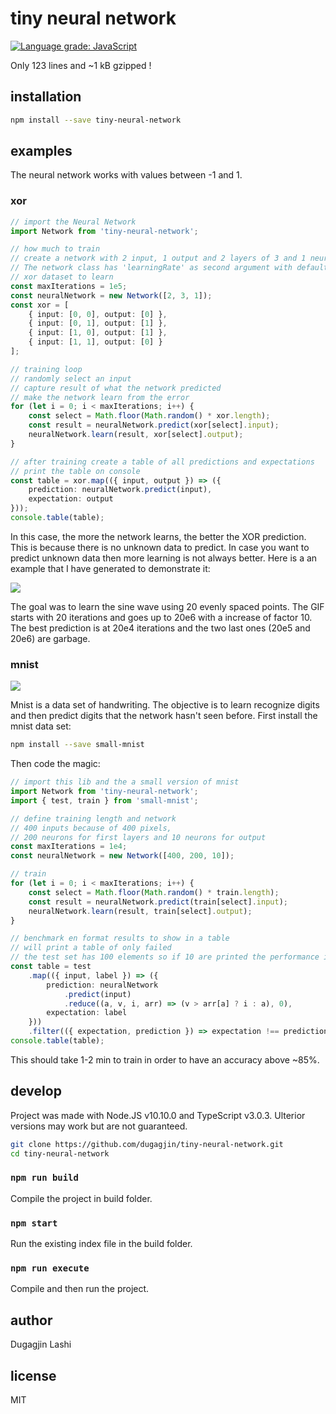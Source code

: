 # tiny neural network

[![Language grade: JavaScript](https://img.shields.io/lgtm/grade/javascript/g/dugagjin/tiny-neural-network.svg?logo=lgtm&logoWidth=18)](https://lgtm.com/projects/g/dugagjin/tiny-neural-network/context:javascript)

Only 123 lines and ~1 kB gzipped !

## installation

```bash
npm install --save tiny-neural-network
```

## examples

The neural network works with values between -1 and 1.

### xor

```ts
// import the Neural Network
import Network from 'tiny-neural-network';

// how much to train
// create a network with 2 input, 1 output and 2 layers of 3 and 1 neuron
// The network class has 'learningRate' as second argument with default value of 0.1.
// xor dataset to learn
const maxIterations = 1e5;
const neuralNetwork = new Network([2, 3, 1]);
const xor = [
    { input: [0, 0], output: [0] },
    { input: [0, 1], output: [1] },
    { input: [1, 0], output: [1] },
    { input: [1, 1], output: [0] }
];

// training loop
// randomly select an input
// capture result of what the network predicted
// make the network learn from the error
for (let i = 0; i < maxIterations; i++) {
    const select = Math.floor(Math.random() * xor.length);
    const result = neuralNetwork.predict(xor[select].input);
    neuralNetwork.learn(result, xor[select].output);
}

// after training create a table of all predictions and expectations
// print the table on console
const table = xor.map(({ input, output }) => ({
    prediction: neuralNetwork.predict(input),
    expectation: output
}));
console.table(table);
```

In this case, the more the network learns, the better the XOR prediction. This is because there is no unknown data to predict. In case you want to predict unknown data then more learning is not always better. Here is a an example that I have generated to demonstrate it:

![](http://image.noelshack.com/fichiers/2018/39/3/1537963119-webp-net-gifmaker.gif)

The goal was to learn the sine wave using 20 evenly spaced points. The GIF starts with 20 iterations and goes up to 20e6 with a increase of factor 10.
The best prediction is at 20e4 iterations and the two last ones (20e5 and 20e6) are garbage.

### mnist

![](https://tensorflow.rstudio.com/tensorflow/articles/images/MNIST.png)

Mnist is a data set of handwriting. The objective is to learn recognize digits and then predict digits that the network hasn't seen before. First install the mnist data set:

```bash
npm install --save small-mnist
```

Then code the magic:

```typescript
// import this lib and the a small version of mnist
import Network from 'tiny-neural-network';
import { test, train } from 'small-mnist';

// define training length and network
// 400 inputs because of 400 pixels,
// 200 neurons for first layers and 10 neurons for output
const maxIterations = 1e4;
const neuralNetwork = new Network([400, 200, 10]);

// train
for (let i = 0; i < maxIterations; i++) {
    const select = Math.floor(Math.random() * train.length);
    const result = neuralNetwork.predict(train[select].input);
    neuralNetwork.learn(result, train[select].output);
}

// benchmark en format results to show in a table
// will print a table of only failed
// the test set has 100 elements so if 10 are printed the performance is 90%
const table = test
    .map(({ input, label }) => ({
        prediction: neuralNetwork
            .predict(input)
            .reduce((a, v, i, arr) => (v > arr[a] ? i : a), 0),
        expectation: label
    }))
    .filter(({ expectation, prediction }) => expectation !== prediction);
console.table(table);
```

This should take 1-2 min to train in order to have an accuracy above ~85%.

## develop

Project was made with Node.JS v10.10.0 and TypeScript v3.0.3. Ulterior versions may work but are not guaranteed.

```bash
git clone https://github.com/dugagjin/tiny-neural-network.git
cd tiny-neural-network
```

### `npm run build`

Compile the project in build folder.

### `npm start`

Run the existing index file in the build folder.

### `npm run execute`

Compile and then run the project.

## author

Dugagjin Lashi

## license

MIT
